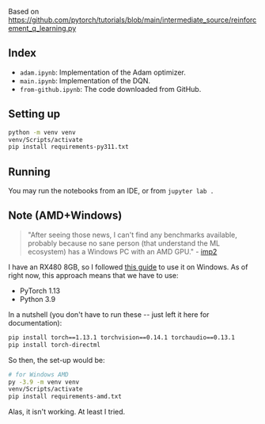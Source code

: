 
Based on https://github.com/pytorch/tutorials/blob/main/intermediate_source/reinforcement_q_learning.py
## Index
- `adam.ipynb`: Implementation of the Adam optimizer.
- `main.ipynb`: Implementation of the DQN.
- `from-github.ipynb`: The code downloaded from GitHub.
## Setting up
```bash
python -m venv venv
venv/Scripts/activate
pip install requirements-py311.txt
```
## Running
You may run the notebooks from an IDE, or from `jupyter lab .`
## Note (AMD+Windows)
> "After seeing those news, I can't find any benchmarks available, probably because no sane person (that understand the ML ecosystem) has a Windows PC with an AMD GPU." - [imp2](https://www.reddit.com/r/Amd/comments/qe4847/comment/hi2c4qf/?utm_source=share&utm_medium=web3x)

I have an RX480 8GB, so I followed [this guide](https://learn.microsoft.com/en-us/windows/ai/directml/gpu-pytorch-windows) to use it on Windows. As of right now, this approach means that we have to use:
- PyTorch 1.13
- Python 3.9

In a nutshell (you don't have to run these -- just left it here for documentation):
```bash
pip install torch==1.13.1 torchvision==0.14.1 torchaudio==0.13.1
pip install torch-directml
```
So then, the set-up would be:
```bash
# for Windows AMD
py -3.9 -m venv venv
venv/Scripts/activate
pip install requirements-amd.txt
```
Alas, it isn't working. At least I tried.